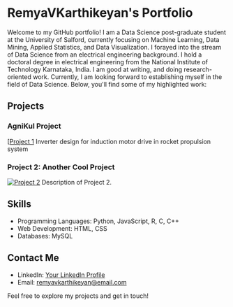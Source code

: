 # RemyaVKarthikeyan's Portfolio

Welcome to my GitHub portfolio! I am a Data Science post-graduate student at the University of Salford, 
currently focusing on Machine Learning, Data Mining, Applied Statistics, and Data Visualization. 
I forayed into the stream of Data Science from an electrical engineering background. 
I hold a doctoral degree in electrical engineering from the National Institute of Technology Karnataka, India. 
I am good at writing, and doing research-oriented work. 
Currently, I am looking forward to establishing myself in the field of Data Science.
Below, you'll find some of my highlighted work:

## Projects

### AgniKul Project

[[Project 1](https://agnikul.in/#/)
Inverter design for induction motor drive in rocket propulsion system

### Project 2: Another Cool Project

[![Project 2](link-to-image.png)](link-to-project-repo)
Description of Project 2.

## Skills

- Programming Languages: Python, JavaScript, R, C, C++
- Web Development: HTML, CSS 
- Databases: MySQL

## Contact Me

- LinkedIn: [Your LinkedIn Profile](https://www.linkedin.com/in/remya-vk-b1188621/)
- Email: remyavkarthikeyan@email.com

Feel free to explore my projects and get in touch!

